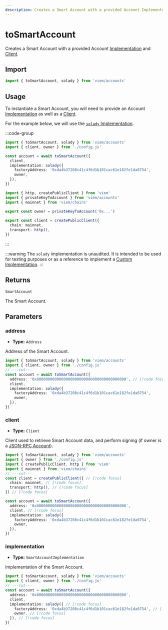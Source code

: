 ```yaml
---
description: Creates a Smart Account with a provided Account Implementation.
---
```


# toSmartAccount

Creates a Smart Account with a provided Account [Implementation](/docs/accounts/toSmartAccount#implementation) and [Client](/docs/clients/public).

## Import

```ts twoslash
import { toSmartAccount, solady } from 'viem/accounts'
```

## Usage

To instantiate a Smart Account, you will need to provide an Account [Implementation](/docs/accounts/toSmartAccount#implementation) as well as a [Client](/docs/clients/public). 

For the example below, we will use the [`solady` Implementation](/docs/accounts/implementations/solady).

:::code-group

```ts twoslash [example.ts]
import { toSmartAccount, solady } from 'viem/accounts'
import { client, owner } from './config.js'

const account = await toSmartAccount({
  client,
  implementation: solady({
    factoryAddress: '0xda4b37208c41c4f6d1b101cac61e182fe1da0754',
    owner,
  }),
})
```

```ts twoslash [config.ts] filename="config.ts"
import { http, createPublicClient } from 'viem'
import { privateKeyToAccount } from 'viem/accounts'
import { mainnet } from 'viem/chains'

export const owner = privateKeyToAccount('0x...')
 
export const client = createPublicClient({
  chain: mainnet,
  transport: http(),
})
```

:::

:::warning
The `solady` implementation is unaudited. It is intended to be used for testing purposes or as a reference to implement a [Custom Implementation](/docs/accounts/implementations/custom).
:::

## Returns

`SmartAccount`

The Smart Account.

## Parameters

### address

- **Type:** `Address`

Address of the Smart Account.

```ts twoslash
import { toSmartAccount, solady } from 'viem/accounts'
import { client, owner } from './config.js'
// ---cut---
const account = await toSmartAccount({
  address: '0x0000000000000000000000000000000000000000', // [!code focus]
  client,
  implementation: solady({
    factoryAddress: '0xda4b37208c41c4f6d1b101cac61e182fe1da0754',
    owner,
  }),
})
```

### client

- **Type:** `Client`

Client used to retrieve Smart Account data, and perform signing (if owner is a [JSON-RPC Account](/docs/accounts/jsonRpc)).

```ts twoslash
import { toSmartAccount, solady } from 'viem/accounts'
import { owner } from './config.js'
import { createPublicClient, http } from 'viem'
import { mainnet } from 'viem/chains'
// ---cut---
const client = createPublicClient({ // [!code focus]
  chain: mainnet, // [!code focus]
  transport: http(), // [!code focus]
}) // [!code focus]

const account = await toSmartAccount({
  address: '0x0000000000000000000000000000000000000000',
  client, // [!code focus]
  implementation: solady({
    factoryAddress: '0xda4b37208c41c4f6d1b101cac61e182fe1da0754',
    owner,
  }),
})
```

### implementation

- **Type:** `SmartAccountImplementation`

Implementation of the Smart Account.

```ts twoslash
import { toSmartAccount, solady } from 'viem/accounts'
import { client, owner } from './config.js'
// ---cut---
const account = await toSmartAccount({
  address: '0x0000000000000000000000000000000000000000',
  client,
  implementation: solady({ // [!code focus]
    factoryAddress: '0xda4b37208c41c4f6d1b101cac61e182fe1da0754', // [!code focus]
    owner, // [!code focus]
  }), // [!code focus]
})
```